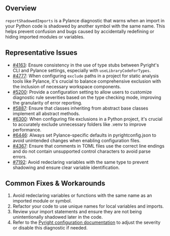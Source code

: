 ## Overview

`reportShadowedImports` is a Pylance diagnostic that warns when an import in your Python code is shadowed by another symbol with the same name. This helps prevent confusion and bugs caused by accidentally redefining or hiding imported modules or variables.

## Representative Issues

-   [#4163](https://github.com/microsoft/pylance-release/issues/4163): Ensure consistency in the use of type stubs between Pyright's CLI and Pylance settings, especially with `useLibraryCodeForTypes`.
-   [#4777](https://github.com/microsoft/pylance-release/issues/4777): When configuring `exclude` paths in a project for static analysis tools like Pylance, it's crucial to balance comprehensive exclusion with the inclusion of necessary workspace components.
-   [#5200](https://github.com/microsoft/pylance-release/issues/5200): Provide a configuration setting to allow users to customize diagnostic rule severities based on the type checking mode, improving the granularity of error reporting.
-   [#5887](https://github.com/microsoft/pylance-release/issues/5887): Ensure that classes inheriting from abstract base classes implement all abstract methods.
-   [#6300](https://github.com/microsoft/pylance-release/issues/6300): When configuring file exclusions in a Python project, it's crucial to accurately exclude unnecessary folders like .venv to improve performance.
-   [#6446](https://github.com/microsoft/pylance-release/issues/6446): Always set Pylance-specific defaults in pyrightconfig.json to avoid unintended changes when enabling configuration files.
-   [#4367](https://github.com/microsoft/pyright/issues/4367): Ensure that comments in TOML files use the correct line endings and do not contain unsupported control characters to avoid parse errors.
-   [#7192](https://github.com/microsoft/pyright/issues/7192): Avoid redeclaring variables with the same type to prevent shadowing and ensure clear variable identification.

## Common Fixes & Workarounds

1. Avoid redeclaring variables or functions with the same name as an imported module or symbol.
2. Refactor your code to use unique names for local variables and imports.
3. Review your import statements and ensure they are not being unintentionally shadowed later in the code.
4. Refer to the [Pyright configuration documentation](https://github.com/microsoft/pyright/blob/main/docs/configuration.md#reportShadowedImports) to adjust the severity or disable this diagnostic if needed.
